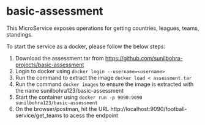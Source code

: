 # basic-assessment

This MicroService exposes  operations for getting countries, leagues, teams, standings.

To start the service as a docker, please follow the below steps:

1. Download the assessment.tar from https://github.com/sunilbohra-projects/basic-assessment
2. Login to docker using `docker login --username=<username>`
3. Run the command to extract the image `docker load < assessment.tar`
4. Run the command `docker images` to ensure the image is extracted with the name sunilbohra123/basic-assessment
5. Start the container using `docker run -p 9090:9090 sunilbohra123/basic-assessment`
6. On the browser/postman, hit the URL http://localhost:9090/football-service/get_teams to acess the endpoint
